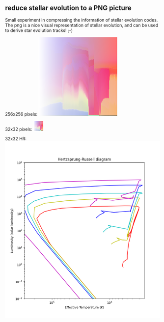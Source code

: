 reduce stellar evolution to a PNG picture
-----------------------------------------

Small experiment in compressing the information of stellar evolution
codes. The png is a nice visual representation of stellar evolution,
and can be used to derive star evolution tracks! ;-)

256x256 pixels: ![256 pixels](SE-256.png)

32x32 pixels: ![32 pixels](SE-32.png)

32x32 HR: ![Hertzsprung-Russel diagram](HR.png)
